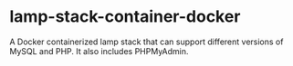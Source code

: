 # lamp-stack-container-docker
A Docker containerized lamp stack that can support different versions of MySQL and PHP.  It also includes PHPMyAdmin.
